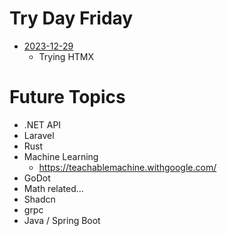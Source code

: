 # Try Day Friday

* [2023-12-29](./2023-12-29/README.md)
  * Trying HTMX

# Future Topics

* .NET API
* Laravel
* Rust
* Machine Learning
  * https://teachablemachine.withgoogle.com/
* GoDot
* Math related...
* Shadcn
* grpc
* Java / Spring Boot